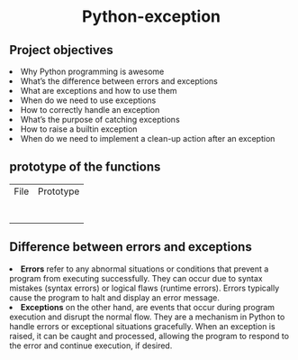 <h1 align = "center">Python-exception</h1>

<h2>Project objectives</h2>
<li>Why Python programming is awesome</li>

<li>What’s the difference between errors and exceptions</li>

<li>What are exceptions and how to use them</li>

<li>When do we need to use exceptions</li>

<li>How to correctly handle an exception</li>

<li>What’s the purpose of catching exceptions</li>

<li>How to raise a builtin exception</li>

<li>When do we need to implement a clean-up action after an exception</li>
<h2>prototype of the functions</h2>

<table>
  <tr>
    <td>File</td>
    <td>Prototype</td>
  </tr>
  <tr>

   <td></td>

   <td></td>

</tr><tr>

   <td></td>

   <td></td>

</tr><tr>

   <td></td>

   <td></td>

</tr><tr>

   <td></td>

   <td></td>

</tr><tr>

   <td></td>

   <td></td>

</tr><tr>

   <td></td>

   <td></td>

</tr><tr>

   <td></td>

   <td></td>

</tr>
</table>
<h2>Difference between errors and exceptions</h2>
<li><b>Errors</b> refer to any abnormal situations or conditions that prevent a program from executing successfully. They can occur due to syntax mistakes (syntax errors) or logical flaws (runtime errors). Errors typically cause the program to halt and display an error message.</li>

<li><b>Exceptions</b> on the other hand, are events that occur during program execution and disrupt the normal flow. They are a mechanism in Python to handle errors or exceptional situations gracefully. When an exception is raised, it can be caught and processed, allowing the program to respond to the error and continue execution, if desired.</li>
